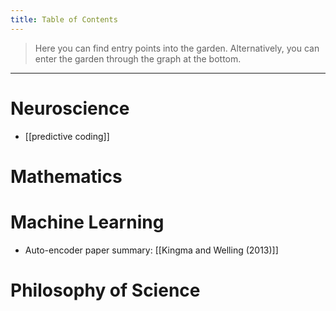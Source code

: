 ```yaml
---
title: Table of Contents
---
```


> Here you can find entry points into the garden. Alternatively, you can enter the garden through the graph at the bottom. 

---

# Neuroscience
- [[predictive coding]]



# Mathematics



# Machine Learning

- Auto-encoder paper summary: [[Kingma and Welling (2013)]]


# Philosophy of Science
